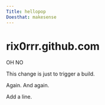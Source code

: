 ```yaml
---
Title: hellopop
Doesthat: makesense
---
```

# rix0rrr.github.com

OH NO

This change is just to trigger a build.

Again. And again.

Add a line.
